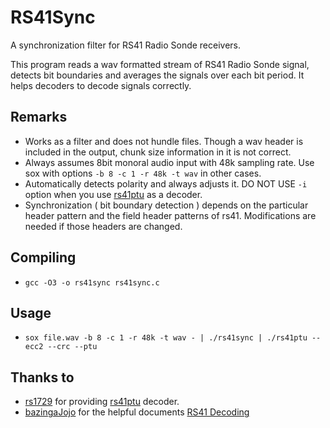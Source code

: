 # RS41Sync
A synchronization filter for RS41 Radio Sonde receivers.

This program reads a wav formatted stream of RS41 Radio Sonde signal, detects bit boundaries and averages the signals over each bit period. It helps decoders to decode signals correctly.

## Remarks
- Works as a filter and does not hundle files. Though a wav header is included in the output, chunk size information in it is not correct.
- Always assumes 8bit monoral audio input with 48k sampling rate. Use sox with options `-b 8 -c 1 -r 48k -t wav` in other cases.
- Automatically detects polarity and always adjusts it. DO NOT USE `-i` option when you use [rs41ptu](https://github.com/rs1729/RS/tree/master/rs41) as a decoder.
- Synchronization ( bit boundary detection ) depends on the particular header pattern and the field header patterns of rs41. Modifications are needed if those headers are changed.

## Compiling
- `gcc -O3 -o rs41sync rs41sync.c`

## Usage
- `sox file.wav -b 8 -c 1 -r 48k -t wav - | ./rs41sync | ./rs41ptu --ecc2 --crc --ptu`

## Thanks to
- [rs1729](https://github.com/rs1729) for providing [rs41ptu](https://github.com/rs1729/RS/tree/master/rs41) decoder.
- [bazingaJojo](https://github.com/bazjo) for the helpful documents [RS41 Decoding](https://github.com/bazjo/RS41_Decoding)
